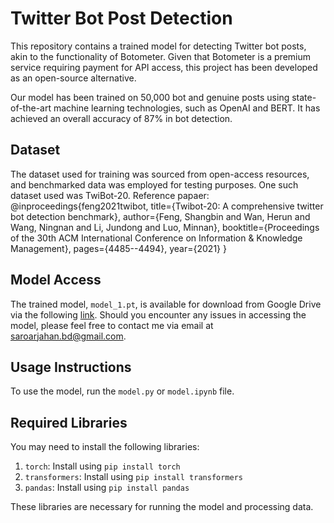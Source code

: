 # Twitter Bot Post Detection

This repository contains a trained model for detecting Twitter bot posts, akin to the functionality of Botometer. Given that Botometer is a premium service requiring payment for API access, this project has been developed as an open-source alternative.

Our model has been trained on 50,000 bot and genuine posts using state-of-the-art machine learning technologies, such as OpenAI and BERT. It has achieved an overall accuracy of 87% in bot detection.

## Dataset

The dataset used for training was sourced from open-access resources, and benchmarked data was employed for testing purposes. One such dataset used was TwiBot-20.
Reference papaer: @inproceedings{feng2021twibot,
  title={Twibot-20: A comprehensive twitter bot detection benchmark},
  author={Feng, Shangbin and Wan, Herun and Wang, Ningnan and Li, Jundong and Luo, Minnan},
  booktitle={Proceedings of the 30th ACM International Conference on Information \& Knowledge Management},
  pages={4485--4494},
  year={2021}
}

## Model Access

The trained model, `model_1.pt`, is available for download from Google Drive via the following [link](https://drive.google.com/file/d/1pxeexKiZmSFRNvg940fSc4AhptaM9mka/view?usp=sharing). Should you encounter any issues in accessing the model, please feel free to contact me via email at saroarjahan.bd@gmail.com.

## Usage Instructions

To use the model, run the `model.py` or `model.ipynb` file.

## Required Libraries

You may need to install the following libraries:

1. `torch`: Install using `pip install torch`
2. `transformers`: Install using `pip install transformers`
3. `pandas`: Install using `pip install pandas`

These libraries are necessary for running the model and processing data.
